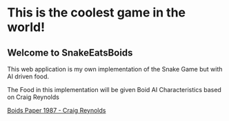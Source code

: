 # This is the coolest game in the world!

## Welcome to SnakeEatsBoids

This web application is my own implementation of the Snake Game but with AI driven food.

The Food in this implementation will be given Boid AI Characteristics based on Craig Reynolds 

[Boids Paper 1987 - Craig Reynolds](https://team.inria.fr/imagine/files/2014/10/flocks-hers-and-schools.pdf)
